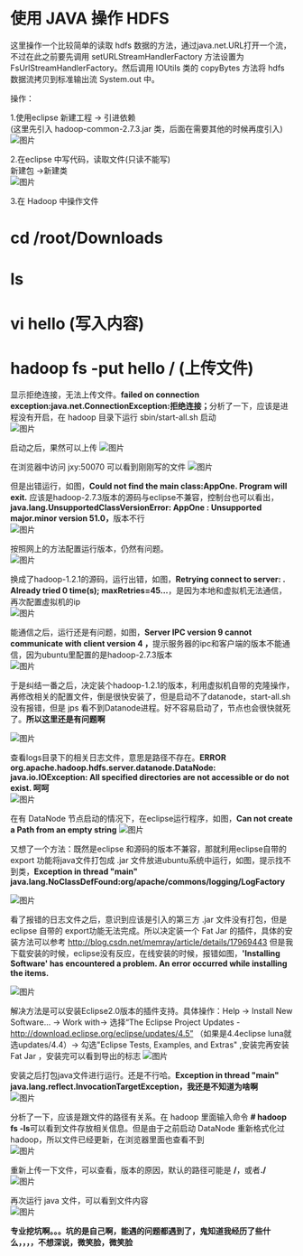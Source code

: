 ﻿# 使用 JAVA 操作 HDFS

  这里操作一个比较简单的读取 hdfs 数据的方法，通过java.net.URL打开一个流，不过在此之前要先调用 setURLStreamHandlerFactory 方法设置为 FsUrlStreamHandlerFactory。然后调用 IOUtils 类的 copyBytes 方法将 hdfs 数据流拷贝到标准输出流 System.out 中。

  操作：

1.使用eclipse 新建工程 -> 引进依赖                                         
 (这里先引入 hadoop-common-2.7.3.jar 类，后面在需要其他的时候再度引入)          
 ![图片](https://github.com/Hiooary/hadoop_4.io/blob/master/images/andExterl.PNG)

2.在eclipse 中写代码，读取文件(只读不能写)                                   
  新建包 ->新建类                                                            
 ![图片](https://github.com/Hiooary/hadoop_4.io/blob/master/images/AppOne.PNG)

3.在 Hadoop 中操作文件
  <br><b>
  # cd /root/Downloads                                                                        
  # ls                                                                                         
  # vi hello (写入内容)                                                                                    
  # hadoop fs -put hello / (上传文件)</b></br>
  
  显示拒绝连接，无法上传文件。<b>failed on connection exception:java.net.ConnectionException:拒绝连接；</b>分析了一下，应该是进程没有开启，在 hadoop 目录下运行 sbin/start-all.sh 启动                                                             
  ![图片](https://github.com/Hiooary/hadoop_4.io/blob/master/images/APP1.PNG)  

  启动之后，果然可以上传
  ![图片](https://github.com/Hiooary/hadoop_4.io/blob/master/images/APP2.PNG)  
  
  在浏览器中访问 jxy:50070 可以看到刚刚写的文件
  ![图片](https://github.com/Hiooary/hadoop_4.io/blob/master/images/hello.PNG)
  
  但是出错运行，如图，<b>Could not find the main class:AppOne. Program will exit.</b> 应该是hadoop-2.7.3版本的源码与eclipse不兼容，控制台也可以看出，<b>java.lang.UnsupportedClassVersionError: AppOne : Unsupported major.minor version 51.0，</b>版本不行                                                                                                                     
  ![图片](https://github.com/Hiooary/hadoop_4.io/blob/master/images/main.PNG)
  
  按照网上的方法配置运行版本，仍然有问题。                                                   
  ![图片](https://github.com/Hiooary/hadoop_4.io/blob/master/images/com.PNG)
  
  换成了hadoop-1.2.1的源码，运行出错，如图，<b>Retrying connect to server: . Already tried 0 time(s); maxRetries=45...</b>，是因为本地和虚拟机无法通信，再次配置虚拟机的ip                                                                      
  ![图片](https://github.com/Hiooary/hadoop_4.io/blob/master/images/retry.PNG)
  
  能通信之后，运行还是有问题，如图，<b>Server IPC version 9 cannot communicate with client version 4 ，</b>提示服务器的ipc和客户端的版本不能通信，因为ubuntu里配置的是hadoop-2.7.3版本                                              
  ![图片](https://github.com/Hiooary/hadoop_4.io/blob/master/images/version.PNG)
  
  于是纠结一番之后，决定装个hadoop-1.2.1的版本，利用虚拟机自带的克隆操作，再修改相关的配置文件，倒是很快安装了，但是启动不了datanode，start-all.sh没有报错，但是 jps 看不到Datanode进程。好不容易启动了，节点也会很快就死了。<b>所以这里还是有问题啊</b>
  
  ![图片](https://github.com/Hiooary/hadoop_4.io/blob/master/images/jps.PNG)
  
  查看logs目录下的相关日志文件，意思是路径不存在。<b>ERROR org.apache.hadoop.hdfs.server.datanode.DataNode: java.io.IOException: All specified directories are not accessible or do not exist. 呵呵</b>                                                       
  ![图片](https://github.com/Hiooary/hadoop_4.io/blob/master/images/error.PNG)
  
  在有 DataNode 节点启动的情况下，在eclipse运行程序，如图，<b>Can not create a Path from an empty string</b>
  ![图片](https://github.com/Hiooary/hadoop_4.io/blob/master/images/empty.PNG)
  
  又想了一个方法：既然是eclipse 和源码的版本不兼容，那就利用eclipse自带的 export 功能将java文件打包成 .jar 文件放进ubuntu系统中运行，如图，提示找不到类，<b>Exception in thread "main" java.lang.NoClassDefFound:org/apache/commons/logging/LogFactory </b>             
  
  ![图片](https://github.com/Hiooary/hadoop_4.io/blob/master/images/noclass.PNG)
  
  看了报错的日志文件之后，意识到应该是引入的第三方 .jar 文件没有打包，但是eclipse 自带的 export功能无法完成。所以决定装一个 Fat Jar 的插件，具体的安装方法可以参考 http://blog.csdn.net/memray/article/details/17969443
  但是我下载安装的时候，eclipse没有反应，在线安装的时候，报错如图，<b>'Installing Software' has encountered a problem. An error occurred while installing the items. </b>                                  
  
  ![图片](https://github.com/Hiooary/hadoop_4.io/blob/master/images/jar.PNG)
  
  解决方法是可以安装Eclipse2.0版本的插件支持。具体操作：Help -> Install New Software... -> Work with-> 选择“The Eclipse Project Updates - http://download.eclipse.org/eclipse/updates/4.5”  （如果是4.4eclipse luna就选updates/4.4）-> 勾选"Eclipse Tests, Examples, and Extras" ,安装完再安装 Fat Jar ，安装完可以看到导出的标志
  ![图片](https://github.com/Hiooary/hadoop_4.io/blob/master/images/Fat.PNG)
  
  安装之后打包java文件进行运行。还是不行哈。<b>Exception in thread "main" java.lang.reflect.InvocationTargetException，我还是不知道为啥啊</b>                                                                        
  ![图片](https://github.com/Hiooary/hadoop_4.io/blob/master/images/reflect.PNG)
  
  分析了一下，应该是跟文件的路径有关系。在 hadoop 里面输入命令 <b># hadoop fs -ls</b>可以看到文件存放相关信息。但是由于之前启动 DataNode 重新格式化过 hadoop，所以文件已经更新，在浏览器里面也查看不到                                                                        
  ![图片](https://github.com/Hiooary/hadoop_4.io/blob/master/images/lls.PNG)
  
  重新上传一下文件，可以查看，版本的原因，默认的路径可能是 <b>/</b>，或者<b>./</b>                                                       
  ![图片](https://github.com/Hiooary/hadoop_4.io/blob/master/images/putagain.PNG)
  
  再次运行 java 文件，可以看到文件内容                                                                                    
  ![图片](https://github.com/Hiooary/hadoop_4.io/blob/master/images/cat.PNG)
  
  <b>专业挖坑啊。。。坑的是自己啊，能遇的问题都遇到了，鬼知道我经历了些什么，，，，不想深说，微笑脸，微笑脸</b>
  


